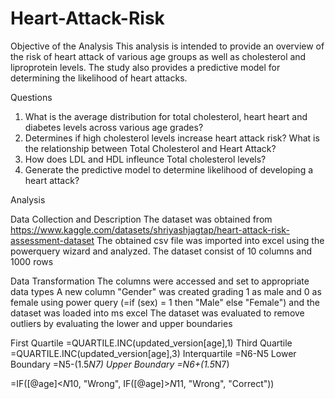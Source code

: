 # Heart-Attack-Risk
Objective of the Analysis
This analysis is intended to provide an overview of the risk of heart attack of various age groups as well as cholesterol and liproprotein levels. The study also provides a predictive model for determining the likelihood of heart attacks.


Questions
1. What is the average distribution for total cholesterol, heart heart and diabetes levels across various age grades?
2. Determines if high cholesterol levels increase heart attack risk?
What is the relationship between Total Cholesterol and Heart Attack?
3. How does LDL and HDL infleunce Total cholesterol levels?
4. Generate the predictive model to determine likelihood of developing a heart attack?

Analysis

Data Collection and Description
The dataset was obtained from https://www.kaggle.com/datasets/shriyashjagtap/heart-attack-risk-assessment-dataset
The obtained csv file was imported into excel using the powerquery wizard and analyzed.
The dataset consist of 10 columns and 1000 rows

Data Transformation
The columns were accessed and set to appropriate data types
A new column "Gender" was created grading 1 as male and 0 as female using power query (=if (sex) = 1 then "Male" else "Female") and the dataset was loaded into ms excel
The dataset was evaluated to remove outliers by evaluating the lower and upper boundaries

First Quartile =QUARTILE.INC(updated_version[age],1)
Third Quartile =QUARTILE.INC(updated_version[age],3)
Interquartile =N6-N5
Lower Boundary =N5-(1.5*N7)
Upper Boundary =N6+(1.5*N7)

=IF([@age]<$N$10, "Wrong", IF([@age]>$N$11, "Wrong", "Correct"))
